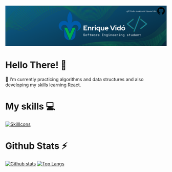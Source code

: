 ![GitHub Header](header.png)

# Hello There! 👋

🌱 I'm currently practicing algorithms and data structures and also developing my skills learning React.

# My skills 💻

[![SkillIcons](https://skillicons.dev/icons?i=js,git,figma)](https://skillicons.dev)<br/>

# Github Stats ⚡
  
<a href="#">![Github stats](https://github-readme-stats.vercel.app/api?username=enriquevido&theme=blueberry&count_private=true&hide_border=true&line_height=20)</a>
<a href="#">![Top Langs](https://github-readme-stats.vercel.app/api/top-langs/?username=enriquevido&layout=compact&theme=blueberry&count_private=true&hide_border=true)</a>

